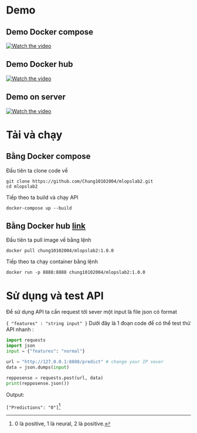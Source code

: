 # Demo
## Demo Docker compose
[![Watch the video](https://img.youtube.com/vi/MQs76C55yxY/0.jpg)](https://www.youtube.com/watch?v=MQs76C55yxY)
## Demo Docker hub
[![Watch the video](https://img.youtube.com/vi/5omD_OBICUA/0.jpg)](https://youtu.be/5omD_OBICUA)
## Demo on server
[![Watch the video](https://img.youtube.com/vi/YZUyILdbjpE/0.jpg)](https://youtu.be/YZUyILdbjpE )

# Tải và chạy
## Bằng Docker compose 

Đầu tiên ta clone code về
``` 
git clone https://github.com/Chung10102004/mlopslab2.git
cd mlopslab2
```
Tiếp theo ta build và chạy API 
```
docker-compose up --build 
```
## Bằng Docker hub [link](https://hub.docker.com/r/chung10102004/mlopslab2)
Đầu tiên ta pull image về bằng lệnh
```
docker pull chung10102004/mlopslab2:1.0.0
```
Tiếp theo ta chạy container bằng lệnh 
```
docker run -p 8888:8888 chung10102004/mlopslab2:1.0.0
```
# Sử dụng và test API
Để sử dụng API ta cần request tới sever một input là file json có format 

`
{
"features" : "string input"
}
`
Dưới đây là 1 đoạn code để có thể test thử API nhanh : 
~~~ python
import requests
import json
input = {"features": "normal"}

url = "http://127.0.0.1:8888/predict" # change your IP sever
data = json.dumps(input)

repposense = requests.post(url, data)
print(repposense.json())
~~~
Output:

`["Predictions": "0"]`[^1]
[^1]: 0 là positive, 1 là neural, 2 là positive.

